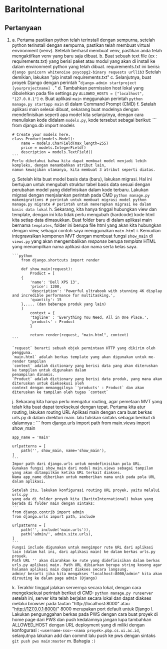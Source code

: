 # BaritoInternational

## Pertanyaan
1.  a.  Pertama pastikan python telah terinstall dengan sempurna, setelah python terinstall dengan sempurna,
        pastikan telah membuat virtual environment (venv). Setelah berhasil membuat venv, pastikan anda telah
        mengaktifkan venv yang baru saja dibuat.
    b.  Buat sebuah text file (ex : requirements.txt) yang berisi paket atau modul yang akan di install ke dalam
        environment python yang telah dibuat. requirements.txt ini berisi:
        ```
            django
            gunicorn
            whitenoise
            psycopg2-binary
            requests
            urllib3
        ``` 
        Setelah demikian, lakukan "pip install requirements.txt"
    c.  Selanjutnya, buat proyek Django dengan perintah "`django-admin startproject [yourprojectname] .`"
    d.  Tambahkan permission host lokal yang dibolehkan pada file settings.py
        ```
            ALLOWED_HOSTS = ["localhost", "127.0.0.1"]
        ```
    e.  Buat aplikasi `main` meggunakan perintah `python manage.py startapp main` di dalam Command Prompt (CMD)
    f.  Setelah aplikasi main selesai dibuat, sekarang buat modelnya dengan mendefinisikan seperti apa model 
        kita selanjutnya, dengan cara menuliskan kode didalam `models.py`, kode tersebut sebagai berikut:
        ```
        from django.db import models

        # Create your models here.
        class Product(models.Model):
            name = models.CharField(max_length=255)
            price = models.IntegerField()
            description = models.TextField()
        ```
        Perlu diketahui bahwa kita dapat membuat model menjadi lebih kompleks, dengan menambahkan atribut lain,
        namun kewajiban utamanya, kita membuat 3 atribut seperti diatas.
    g.  Setelah kita buat model basis data (baru), lakukan migrasi. Hal ini bertujuan untuk mengubah struktur tabel
        basis data sesuai dengan perubahan model yang didefinisikan dalam kode terbaru. Lakukan migrasi dengan
        menjalankan perintah pada CMD 
        ```
            python manage.py makemigrations # perintah untuk membuat migrasi model
            python manage.py migrate # perintah untuk menerapkan migrasi ke dalam basis data lokal
        ```
    h.  Sekarang, kita hanya tinggal hubungkan view dan template, dengan ini kita tidak perlu mengubah (hardcode)
        kode html kita setiap data dimasukkan. Buat folder baru di dalam aplikasi main bernama `templates`, folder
        ini berupa file html yang akan kita hubungkan dengan view, sebagai contoh saya menggunakan `main.html`
    i.  Kemudian integrawsikan komponen MVT dengan membuat fungsi `show_main` di `views.py` yang akan mengembalikan
        _response_ berupa _template_ HTML yang menampilkan nama aplikasi dan nama serta kelas saya.

        ```python
            from django.shortcuts import render

            def show_main(request):
                Product = [
            {
                'name': 'Dell XPS 13',
                'price': 1200,
                'description': 'Powerful ultrabook with stunning 4K display and incredible performance for multitasking.',
                'quantity': 15
            },.... (dan beberapa produk yang lain)
            ]
                context = {
                'tagline' : 'Everything You Need, All in One Place.',
                'products' : Product
                }

                return render(request, "main.html", context)
        ```

        `request` berarti sebuah objek permintaan HTTP yang dikirim oleh pengguna.
        `main.html` adalah berkas template yang akan digunakan untuk me-render tampilan
        `context` adalah dictionary yang berisi data yang akan diteruskan ke tampilan untuk digunakan dalam 
        penampilan dinamis.
        `Product` adalah dictionary yang berisi data produk, yang mana akan diteruskan untuk dieksekusi oleh 
        context dengan memanggilnya `'products' : Product` dan akan diteruskan ke tampilan oleh tugas `context`
    j.  Sekarang kita hanya perlu mengatur routing, agar pemetaan MVT yang telah kita buat dapat tereksekusi dengan
        tepat. Pertama kita atur routing, lakukan routing URL Aplikasi main dengan cara buat berkas urls.py di dalam
        direktori main. lalu tuliskan sintaks sebagai berikut di dalamnya :
        ```
        from django.urls import path
        from main.views import show_main

        app_name = 'main'

        urlpatterns = [
            path('', show_main, name='show_main'),
        ]
        ```
        Impor path dari django.urls untuk mendefinisikan pola URL.
        Gunakan fungsi show_main dari modul main.views sebagai tampilan yang akan ditampilkan ketika URL terkait diakses.
        Nama app_name diberikan untuk memberikan nama unik pada pola URL dalam aplikasi.
        
        Setelah itu, lakukan konfigurasi routing URL proyek, yaitu melalui urls.py 
        yang ada di folder proyek kita (BaritoInternational) bukan yang berada di folder main dengan sintaks:
        ```
        from django.contrib import admin
        from django.urls import path, include

        urlpatterns = [
            path('', include('main.urls')),
            path('admin/', admin.site.urls),
        ]
        ```
        Fungsi include digunakan untuk mengimpor rute URL dari aplikasi lain (dalam hal ini, dari aplikasi main) ke dalam berkas urls.py proyek.
        Path URL '' akan diarahkan ke rute yang didefinisikan dalam berkas urls.py aplikasi main. Path URL dibiarkan berupa string kosong agar halaman aplikasi main dapat diakses secara langsung.
        admin/ berarti jika kita mengakses "localhost:8000/admin" kita akan dirouting ke dalam page admin (Django)

    k.  Terakhir tinggal jalakan servernya secara lokal, dengan cara mengeksekusi perintah berikut di CMD:
        ```
            python manage.py runserver
        ```
        setelah ini, server kita telah berjalan secara lokal dan dapat diakses melalui browser pada tautan
        "http://localhost:8000" atau "http://127.0.0.1:8000/" 8000 merupakan port default untuk Django
    l.  Lakukan pengunggahan berkas pada PWS dengan cara buat proyek di home page dari PWS dan push kedalamnya
        jangan lupa tambahkan ALLOWED_HOST dengan URL deployment yang di miliki dengan konfogurasi :
        `<username-sso>-<nama proyek>.pbp.cs.ui.ac.id`, selanjutnya lakukan add dan commit lalu push ke pws
        dengan sintaks `git push pws main:master`
    m.  Bahagia `:)`
    